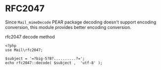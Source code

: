 # RFC2047

Since `Mail_mimeDecode` PEAR package decoding doesn't support encoding conversion, 
this module provides better encoding conversion.

rfc2047 decode method

    <?php
    use Mail\rfc2047;

    $subject = '=?big-5?B?..........?=';
    echo rfc2047::decode( $subject ,  'utf-8' );
